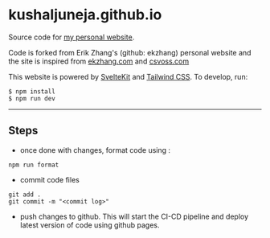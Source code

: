 # kushaljuneja.github.io

Source code for [my personal website](https://kushaljuneja.github.io).

Code is forked from Erik Zhang's (github: ekzhang) personal website and the site
is inspired from [ekzhang.com](https://www.ekzhang.com) and
[csvoss.com](https://csvoss.com)

This website is powered by [SvelteKit](https://kit.svelte.dev/) and
[Tailwind CSS](https://tailwindcss.com/). To develop, run:

```sh-session
$ npm install
$ npm run dev
```

---

## Steps

- once done with changes, format code using :

```
npm run format
```

- commit code files

```
git add .
git commit -m "<commit log>"
```

- push changes to github. This will start the CI-CD pipeline and deploy latest
  version of code using github pages.
